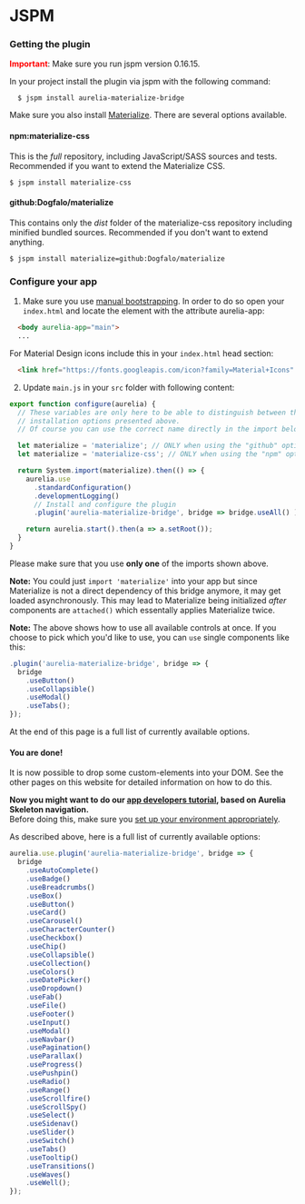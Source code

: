 # JSPM

### Getting the plugin

**<span style="color: red;">Important</span>**: Make sure you run jspm version 0.16.15.

In your project install the plugin via jspm with the following command:

```
  $ jspm install aurelia-materialize-bridge
```

Make sure you also install [Materialize](http://materializecss.com/). There are several options available.

#### npm:materialize-css
This is the *full* repository, including JavaScript/SASS sources and tests. Recommended if you want to extend the Materialize CSS.

```
$ jspm install materialize-css
```

#### github:Dogfalo/materialize

This contains only the *dist* folder of the materialize-css repository including minified bundled sources. Recommended if you don't want to extend anything.

```
$ jspm install materialize=github:Dogfalo/materialize
```

### Configure your app

1. Make sure you use [manual bootstrapping](http://aurelia.io/hub.html#/doc/article/aurelia/framework/latest/app-configuration-and-startup/4). In order to do so open your `index.html` and locate the element with the attribute aurelia-app:

  ```html
    <body aurelia-app="main">
    ...
  ```

  For Material Design icons include this in your `index.html` head section:
  ```html
    <link href="https://fonts.googleapis.com/icon?family=Material+Icons" rel="stylesheet">
  ```

2. Update  `main.js` in your `src` folder with following content:

  ```javascript
  export function configure(aurelia) {
    // These variables are only here to be able to distinguish between the two
    // installation options presented above.
    // Of course you can use the correct name directly in the import below.

    let materialize = 'materialize'; // ONLY when using the "github" option above
    let materialize = 'materialize-css'; // ONLY when using the "npm" option above

    return System.import(materialize).then(() => {
      aurelia.use
        .standardConfiguration()
        .developmentLogging()
        // Install and configure the plugin
        .plugin('aurelia-materialize-bridge', bridge => bridge.useAll() );

      return aurelia.start().then(a => a.setRoot());
    }
  }
  ```

  Please make sure that you use **only one** of the imports shown above.

  **Note:** You could just `import 'materialize'` into your app but since
  Materialize is not a direct dependency of this bridge anymore, it may get loaded
  asynchronously. This may lead to Materialize being initialized *after* components
  are `attached()` which essentally applies Materialize twice.

  **Note:** The above shows how to use all available controls at once. If you choose to pick which you'd like to use, you can ```use``` single components like this:

  ```javascript
  .plugin('aurelia-materialize-bridge', bridge => {
    bridge
      .useButton()
      .useCollapsible()
      .useModal()
      .useTabs();
  });
  ```

  At the end of this page is a full list of currently available options.

#### You are done!
It is now possible to drop some custom-elements into your DOM. See the other pages on this website for detailed information on how to do this.

**Now you might want to do our [app developers tutorial](https://aurelia-ui-toolkits.gitbooks.io/materialize-bridge-docs/content/app_developers_tutorial/introduction.html), based on Aurelia Skeleton navigation.**
<br>
Before doing this, make sure you <a href="http://aurelia.io/hub.html#/doc/article/aurelia/framework/latest/setup-jspm" target="_blank">set up your environment appropriately</a>.

As described above, here is a full list of currently available options:

```javascript
aurelia.use.plugin('aurelia-materialize-bridge', bridge => {
  bridge
    .useAutoComplete()
    .useBadge()
    .useBreadcrumbs()
    .useBox()
    .useButton()
    .useCard()
    .useCarousel()
    .useCharacterCounter()
    .useCheckbox()
    .useChip()
    .useCollapsible()
    .useCollection()
    .useColors()
    .useDatePicker()
    .useDropdown()
    .useFab()
    .useFile()
    .useFooter()
    .useInput()
    .useModal()
    .useNavbar()
    .usePagination()
    .useParallax()
    .useProgress()
    .usePushpin()
    .useRadio()
    .useRange()
    .useScrollfire()
    .useScrollSpy()
    .useSelect()
    .useSidenav()
    .useSlider()
    .useSwitch()
    .useTabs()
    .useTooltip()
    .useTransitions()
    .useWaves()
    .useWell();
});
```



